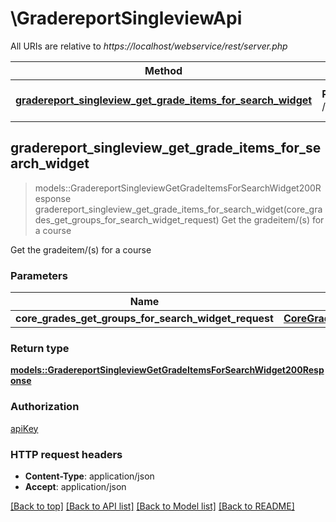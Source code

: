 # \GradereportSingleviewApi

All URIs are relative to *https://localhost/webservice/rest/server.php*

Method | HTTP request | Description
------------- | ------------- | -------------
[**gradereport_singleview_get_grade_items_for_search_widget**](GradereportSingleviewApi.md#gradereport_singleview_get_grade_items_for_search_widget) | **POST** /gradereport_singleview_get_grade_items_for_search_widget | Get the gradeitem/(s) for a course



## gradereport_singleview_get_grade_items_for_search_widget

> models::GradereportSingleviewGetGradeItemsForSearchWidget200Response gradereport_singleview_get_grade_items_for_search_widget(core_grades_get_groups_for_search_widget_request)
Get the gradeitem/(s) for a course

Get the gradeitem/(s) for a course

### Parameters


Name | Type | Description  | Required | Notes
------------- | ------------- | ------------- | ------------- | -------------
**core_grades_get_groups_for_search_widget_request** | [**CoreGradesGetGroupsForSearchWidgetRequest**](CoreGradesGetGroupsForSearchWidgetRequest.md) |  | [required] |

### Return type

[**models::GradereportSingleviewGetGradeItemsForSearchWidget200Response**](gradereport_singleview_get_grade_items_for_search_widget_200_response.md)

### Authorization

[apiKey](../README.md#apiKey)

### HTTP request headers

- **Content-Type**: application/json
- **Accept**: application/json

[[Back to top]](#) [[Back to API list]](../README.md#documentation-for-api-endpoints) [[Back to Model list]](../README.md#documentation-for-models) [[Back to README]](../README.md)

